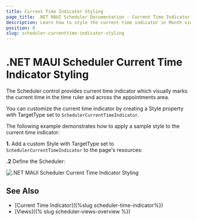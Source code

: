 ```yaml
---
title: Current Time Indicator Styling
page_title: .NET MAUI Scheduler Documentation - Current Time Indicator Styling
description: Learn how to style the current time indicator in Month view of the Telerik .NET MAUI Scheduler control.
position: 8
slug: scheduler-currenttime-indicator-styling
---
```


# .NET MAUI Scheduler Current Time Indicator Styling

The Scheduler control provides current time indicator which visually marks the current time in the time ruler and across the appointments area.

You can customize the current time indicator by creating a Style property with TargetType set to `SchedulerCurrentTimeIndicator`.  

The following example demonstrates how to apply a sample style to the current time indicator:

**1.** Add a custom Style with TargetType set to `SchedulerCurrentTimeIndicator` to the page's resources:

<snippet id='scheduler-currenttimeindicator-styling'/>

**.2** Define the Scheduler:

<snippet id='scheduler-currenttimeindicator-styling-definition'/>

![.NET MAUI Scheduler Current Time Indicator Styling](images/scheduler-currenttime-indicator-styling.png)

## See Also

- [Current Time Indicator]({%slug scheduler-time-indicator%})
- [Views]({% slug scheduler-views-overview %})

